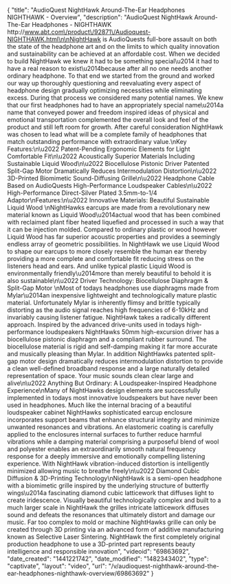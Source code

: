 {
    "title": "AudioQuest NightHawk Around-The-Ear Headphones NIGHTHAWK - Overview",
    "description": "AudioQuest NightHawk Around-The-Ear Headphones - NIGHTHAWK http:\/\/www.abt.com\/product\/92871\/Audioquest-NIGHTHAWK.html\n\nNightHawk is AudioQuests full-bore assault on both the state of the headphone art and on the limits to which quality innovation and sustainability can be achieved at an affordable cost. When we decided to build NightHawk we knew it had to be something special\u2014 it had to have a real reason to exist\u2014because after all no one needs another ordinary headphone. To that end we started from the ground and worked our way up thoroughly questioning and reevaluating every aspect of headphone design gradually optimizing necessities while eliminating excess. During that process we considered many potential names. We knew that our first headphones had to have an appropriately special name\u2014a name that conveyed power and freedom inspired ideas of physical and emotional transportation complemented the overall look and feel of the product and still left room for growth. After careful consideration NightHawk was chosen to lead what will be a complete family of headphones that match outstanding performance with extraordinary value.\nKey Features:\n\u2022 Patent-Pending Ergonomic Elements for Light Comfortable Fit\n\u2022 Acoustically Superior Materials Including Sustainable Liquid Wood\n\u2022 Biocellulose Pistonic Driver Patented Split-Gap Motor Dramatically Reduces Intermodulation Distortion\n\u2022 3D-Printed Biomimetic Sound-Diffusing Grille\n\u2022 Headphone Cable Based on AudioQuests High-Performance Loudspeaker Cables\n\u2022 High-Performance Direct-Silver Plated 3.5mm-to-1\/4 Adaptor\nFeatures:\n\u2022 Innovative Materials: Beautiful Sustainable Liquid Wood \nNightHawks earcups are made from a revolutionary new material known as Liquid Wood\u2014actual wood that has been combined with reclaimed plant fiber heated liquefied and processed in such a way that it can be injection molded. Compared to ordinary plastic or wood however Liquid Wood has far superior acoustic properties and provides a seemingly endless array of geometric possibilities. In NightHawk we use Liquid Wood to shape our earcups to more closely resemble the human ear thereby providing a more complete and comfortable fit reducing stress on the listeners head and ears. And unlike typical plastic Liquid Wood is environmentally friendly\u2014more than merely beautiful to behold it is also sustainable\n\u2022 Driver Technology: Biocellulose Diaphragm & Split-Gap Motor \nMost of todays headphones use diaphragms made from Mylar\u2014an inexpensive lightweight and technologically mature plastic material. Unfortunately Mylar is inherently flimsy and brittle typically distorting as the audio signal reaches high frequencies of 6-10kHz and invariably causing listener fatigue. NightHawk takes a radically different approach. Inspired by the advanced drive-units used in todays high-performance loudspeakers NightHawks 50mm high-excursion driver has a biocellulose pistonic diaphragm and a compliant rubber surround. The biocellulose material is rigid and self-damping making it far more accurate and musically pleasing than Mylar. In addition NightHawks patented split-gap motor design dramatically reduces intermodulation distortion to provide a clean well-defined broadband response and a large naturally detailed representation of space. Your music sounds clean clear large and alive\n\u2022 Anything But Ordinary: A Loudspeaker-Inspired Headphone Experience\nMany of NightHawks design elements are successfully implemented in todays most innovative loudspeakers but have never been used in headphones. Much like the internal bracing of a beautiful loudspeaker cabinet NightHawks sophisticated earcup enclosure incorporates support beams that enhance structural integrity and minimize unwanted resonances and vibrations. An elastomeric coating is carefully applied to the enclosures internal surfaces to further reduce harmful vibrations while a damping material comprising a purposeful blend of wool and polyester enables an extraordinarily smooth natural frequency response for a deeply immersive and emotionally compelling listening experience. With NightHawk vibration-induced distortion is intelligently minimized allowing music to breathe freely\n\u2022 Diamond Cubic Diffusion & 3D-Printing Technology\nNightHawk is a semi-open headphone with a biomimetic grille inspired by the underlying structure of butterfly wings\u2014a fascinating diamond cubic latticework that diffuses light to create iridescence. Visually beautiful technologically complex and built to a much larger scale in NightHawk the grilles intricate latticework diffuses sound and defeats the resonances that ultimately distort and damage our music. Far too complex to mold or machine NightHawks grille can only be created through 3D printing via an advanced form of additive manufacturing known as Selective Laser Sintering. NightHawk the first completely original production headphone to use a 3D-printed part represents beauty intelligence and responsible innovation",
    "videoid": "69863692",
    "date_created": "1441221742",
    "date_modified": "1482343402",
    "type": "captivate",
    "layout": "video",
    "url": "\/v\/audioquest-nighthawk-around-the-ear-headphones-nighthawk-overview\/69863692"
}